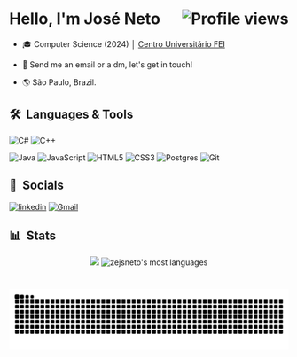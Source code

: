 <h1 align="left">Hello, I'm José Neto <img align="right" src="https://komarev.com/ghpvc/?username=zejsneto&color=blue" alt="Profile views" /></h1>

- 🎓 Computer Science (2024) │ [Centro Universitário FEI](https://portal.fei.edu.br/)

<!--
- 💼 Currently working as a FQA Tester at [Red Cerberus](https://www.redcerberus.com/) 

- 👨‍💻 Take a look at my portfolio [josejsneto.com.br](https://josejsneto.com.br/)

- 📚 Learning Game Development
-->

<!---- ▶️ Subscribe to my channel [youtube.com/c/channelname](https://www.youtube.com/channel/link) -->

- 💬 Send me an email or a dm, let's get in touch!

- 🌎 São Paulo, Brazil.

## 🛠 &nbsp;Languages & Tools
<!--
![Unity](https://img.shields.io/badge/-Unity-05122A?style=flat&logo=unity)&nbsp;
![Unreal](https://img.shields.io/badge/-Unreal-05122A?style=flat&logo=unreal-engine)&nbsp;
![C#](https://img.shields.io/badge/c%23-%23239120.svg?style=for-the-badge&logo=csharp&logoColor=white)
![C++](https://img.shields.io/badge/c++-%2300599C.svg?style=for-the-badge&logo=c%2B%2B&logoColor=white)
![Java](https://img.shields.io/badge/java-%23ED8B00.svg?style=for-the-badge&logo=openjdk&logoColor=white)
![Postgres](https://img.shields.io/badge/postgres-%23316192.svg?style=for-the-badge&logo=postgresql&logoColor=white)
![Git](https://img.shields.io/badge/git-%23F05033.svg?style=for-the-badge&logo=git&logoColor=white)
-->
![C#](https://img.shields.io/badge/c%23-%23239120.svg?style=for-the-badge&logo=csharp&logoColor=white)
![C++](https://img.shields.io/badge/c++-%2300599C.svg?style=for-the-badge&logo=c%2B%2B&logoColor=white)
<!--![.Net](https://img.shields.io/badge/.NET-5C2D91?style=for-the-badge&logo=.net&logoColor=white)-->
![Java](https://img.shields.io/badge/java-%23ED8B00.svg?style=for-the-badge&logo=openjdk&logoColor=white)
![JavaScript](https://img.shields.io/badge/javascript-%23323330.svg?style=for-the-badge&logo=javascript&logoColor=%23F7DF1E)
![HTML5](https://img.shields.io/badge/html5-%23E34F26.svg?style=for-the-badge&logo=html5&logoColor=white)
![CSS3](https://img.shields.io/badge/css3-%231572B6.svg?style=for-the-badge&logo=css3&logoColor=white)
![Postgres](https://img.shields.io/badge/postgres-%23316192.svg?style=for-the-badge&logo=postgresql&logoColor=white)
![Git](https://img.shields.io/badge/git-%23F05033.svg?style=for-the-badge&logo=git&logoColor=white)


<!---
![Python](https://img.shields.io/badge/python-3670A0?style=for-the-badge&logo=python&logoColor=ffdd54)



![Visual Studio Code](https://img.shields.io/badge/-Visual%20Studio%20Code-05122A?style=flat&logo=visual-studio-code&logoColor=007ACC)&nbsp;

![GitHub](https://img.shields.io/badge/-GitHub-05122A?style=flat&logo=github)&nbsp;
![Markdown](https://img.shields.io/badge/-Markdown-05122A?style=flat&logo=markdown)&nbsp;
![PostgreSQL](https://img.shields.io/badge/-PostgreSQL-05122A?style=flat&logo=postgresql)&nbsp;
![SQLite](https://img.shields.io/badge/-SQLite-05122A?style=flat&logo=sqlite)&nbsp;
![Java](https://img.shields.io/badge/-Java-05122A?style=flat&logo=java)&nbsp;
![MYSQL](https://img.shields.io/badge/-MYSQL-05122A?style=flat&logo=mysql)&nbsp;
![PostgreSQL](https://img.shields.io/badge/-postgreSQL-05122A?style=flat&logo=postgresql)&nbsp;
![React](https://img.shields.io/badge/-React-05122A?style=flat&logo=react)&nbsp;
![C](https://img.shields.io/badge/-C-05122A?style=flat&logo=C)&nbsp;
![C++](https://img.shields.io/badge/-C++-05122A?style=flat&logo=c%2B%2B)&nbsp;
![Arduino](https://img.shields.io/badge/-Arduino-05122A?style=flat&logo=arduino)&nbsp;
-->

## 📲 &nbsp;Socials
[![linkedin](https://img.shields.io/badge/linkedin-0A66C2?style=for-the-badge&logo=linkedin&logoColor=white)](https://www.linkedin.com/in/zejsneto/)
[![Gmail](https://img.shields.io/badge/Gmail-D14836?style=for-the-badge&logo=gmail&logoColor=white)](mailto:zeneto2508@gmail.com)
<!--
[![portfolio](https://img.shields.io/badge/my_portfolio-000?style=for-the-badge&logo=ko-fi&logoColor=white)](https://josejsneto.com.br/)
[![itchio](https://img.shields.io/badge/itch.io-FA5C5C?style=for-the-badge&logo=itch.io&logoColor=white)](https://zejsneto.itch.io/)
[![artstation](https://img.shields.io/badge/artstation-13AFF0?style=for-the-badge&logo=artstation&logoColor=white)](https://www.artstation.com/zejsneto)
-->

<!--
<p align="left" style="background:yellow">
<a href="https://josejsneto.com.br/" target="_blank">
  <img align="center" src="https://img.shields.io/badge/-Portfolio-05122A?style=flat&logo=codepen" alt="codepen"/>
</a>  
  
<a href="https://linkedin.com/in/zejsneto" target="_blank">
  <img align="center" src="https://img.shields.io/badge/-Linkedin-05122A?style=flat&logo=linkedin" alt="linkedin"/>
</a> 

<a href="https://zejsneto.itch.io/" target="_blank">
  <img align="center" src="https://img.shields.io/badge/-Itch.io-05122A?style=flat&logo=Itch.io" alt="itch"/>
</a> 

<a href="https://www.artstation.com/zejsneto" target="_blank">
  <img align="center" src="https://img.shields.io/badge/-ArtStation-05122A?style=flat&logo=artstation" alt="artstation"/>
</a> 
<!---
<a href="https://www.youtube.com/channel/mychannel" target="_blank">
 <img align="center" src="https://img.shields.io/badge/-zejsneto-05122A?style=flat&logo=youtube" alt="youtube"/>
</a> 

</p>
-->

## 📊 &nbsp;Stats
<div align="center">
  <img height="180em" src="https://github-readme-stats.vercel.app/api?username=zejsneto&show_icons=true&theme=dark&include_all_commits=true&count_private=true"/>
  <img height="180em" src="https://github-readme-stats.vercel.app/api/top-langs/?username=zejsneto&layout=compact&theme=dark" alt="zejsneto's most languages"/>
</div>


#

<div align="center">
<source media="(prefers-color-scheme: dark)" srcset="https://raw.githubusercontent.com/zejsneto/zejsneto/output/github-contribution-grid-snake-dark.svg">
<source media="(prefers-color-scheme: light)" srcset="https://raw.githubusercontent.com/zejsneto/zejsneto/output/github-contribution-grid-snake-dark.svg">
<img align="center" alt="github contribution grid snake animation" src="https://raw.githubusercontent.com/zejsneto/zejsneto/output/github-contribution-grid-snake.svg">
</div>

